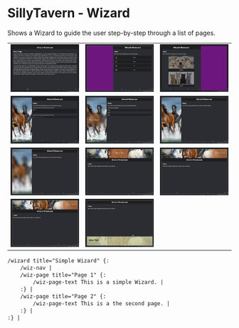 # SillyTavern - Wizard

Shows a Wizard to guide the user step-by-step through a list of pages.

| | | |
|-|-|-|
|![](./README/wiz-01.jpg)|![](./README/wiz-02.jpg)|![](./README/wiz-03.jpg)|
|![](./README/wiz-04.jpg)|![](./README/wiz-05.jpg)|![](./README/wiz-06.jpg)|
|![](./README/wiz-07.jpg)|![](./README/wiz-09.jpg)|![](./README/wiz-10.jpg)|
|![](./README/wiz-10.jpg)|![](./README/wiz-11.jpg)| |


```stscript
/wizard title="Simple Wizard" {:
	/wiz-nav |
	/wiz-page title="Page 1" {:
		/wiz-page-text This is a simple Wizard. |
	:} |
	/wiz-page title="Page 2" {:
		/wiz-page-text This is a the second page. |
	:} |
:} |
```
